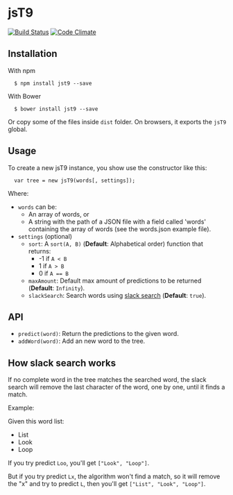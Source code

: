 # jsT9

[![Build Status](https://travis-ci.org/talyssonoc/jsT9.svg?branch=master)](https://travis-ci.org/talyssonoc/jsT9) [![Code Climate](https://codeclimate.com/github/talyssonoc/jsT9/badges/gpa.svg)](https://codeclimate.com/github/talyssonoc/jsT9)

## Installation

With npm

```
  $ npm install jst9 --save
```

With Bower

```
  $ bower install jst9 --save
```

Or copy some of the files inside `dist` folder.
On browsers, it exports the `jsT9` global.

## Usage

To create a new jsT9 instance, you show use the constructor like this:

```
  var tree = new jsT9(words[, settings]);
```

Where:

- `words` can be:
  - An array of words, or
  - A string with the path of a JSON file with a field called 'words' containing the array of words (see the words.json example file).
- `settings` (optional)
  - `sort`: A `sort(A, B)` (__Default__: Alphabetical order) function that returns:  
    - -1 if `A < B`
    - 1 if `A > B`
    - 0 if `A == B`
  - `maxAmount`: Default max amount of predictions to be returned (__Default__: `Infinity`).
  - `slackSearch`: Search words using [slack search](#how-slack-search-works) (__Default__: `true`).

## API

- `predict(word)`: Return the predictions to the given word.
- `addWord(word)`: Add an new word to the tree.

## How slack search works

If no complete word in the tree matches the searched word, the slack search will remove the last character of the word, one by one, until it finds a match.

Example:

Given this word list:
  - List
  - Look
  - Loop

If you try predict `Loo`, you'll get `["Look", "Loop"]`.

But if you try predict `Lx`, the algorithm won't find a match, so it will remove the "x" and try to predict `L`, then you'll get `["List", "Look", "Loop"]`.
